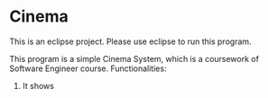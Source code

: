 # Cinema

This is an eclipse project.
Please use eclipse to run this program.

This program is a simple Cinema System, which is a coursework of Software Engineer course.
Functionalities:
1. It shows 
